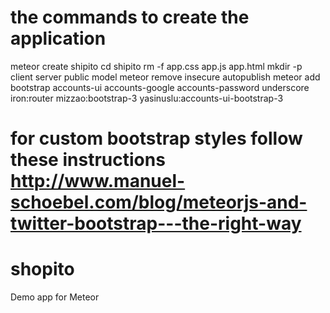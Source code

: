 # the commands to create the application

meteor create shipito
cd shipito
rm -f app.css app.js app.html
mkdir -p client server public model
meteor remove insecure autopublish
meteor add bootstrap accounts-ui accounts-google accounts-password underscore iron:router mizzao:bootstrap-3 yasinuslu:accounts-ui-bootstrap-3 

for custom bootstrap styles follow these instructions http://www.manuel-schoebel.com/blog/meteorjs-and-twitter-bootstrap---the-right-way
=======
shopito
=======

Demo app for Meteor

